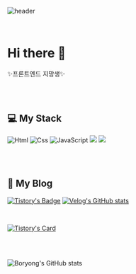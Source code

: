 ![header](https://capsule-render.vercel.app/api?type=waving&color=auto&height=300&section=header&text=BoRyong&fontSize=60)

<br/>

# Hi there 👋

✨프론트엔드 지망생✨

<!--
🔭 I’m currently working on ...
- 🌱 I’m currently learning ...
- 👯 I’m looking to collaborate on ...
- 🤔 I’m looking for help with ...
- 💬 Ask me about ...
- 📫 How to reach me: ...
- 😄 Pronouns: ...
- ⚡ Fun fact: ...
-->

<br/><br/>

## 💻 My Stack
<img alt="Html" src ="https://img.shields.io/badge/HTML5-E34F26.svg?&style=for-the-badge&logo=HTML5&logoColor=white"/> <img alt="Css" src ="https://img.shields.io/badge/CSS3-1572B6.svg?&style=for-the-badge&logo=CSS3&logoColor=white"/> <img alt="JavaScript" src ="https://img.shields.io/badge/JavaScript-F7DF1E.svg?&style=for-the-badge&logo=JavaScript&logoColor=black"/> <img src="https://img.shields.io/badge/React-61DAFB?style=for-the-badge&logo=React&logoColor=white"> <img src="https://img.shields.io/badge/java-3CB371?style=for-the-badge&logo=OpenJDK&logoColor=white">

<br/><br/>

## 💬 My Blog
[![Tistory's Badge](https://github-readme-tistory-card.vercel.app/api/badge?name=Tistory)](https://tensdiary.tistory.com/) [![Velog's GitHub stats](https://velog-readme-stats.vercel.app/api/badge?name=Velog)](https://velog.io/@kwonboryong) 


<br/>

[![Tistory's Card](https://github-readme-tistory-card.vercel.app/api?name={insert_blogName}&postId={tensdiary})](https://tensdiary.tistory.com)



<br/><br/>

![Boryong's GitHub stats](https://github-readme-stats.vercel.app/api?username=kwonboryong&show_icons=true&theme=radical)
